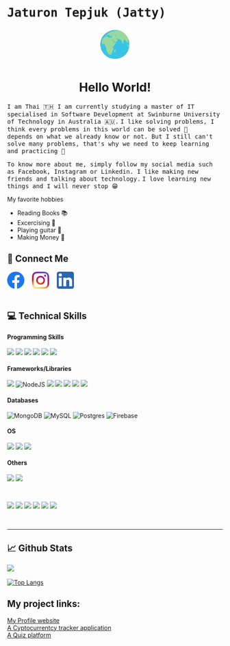 # <samp>Jaturon Tepjuk (Jatty)</samp> 
 
<div align="center">
   <img width="80" src="asset/theWorld.gif"/>
  <h1>  Hello World!</h1>  
  
</div>

<samp>I am Thai 🇹🇭  I am currently studying a master of IT specialised in Software Development at Swinburne University of Technology in Australia 🇦🇺.</samp>
<samp>I like solving problems, I think every problems in this world can be solved 🤗</samp><br>
<samp>depends on what we already know or not. But I still can't solve many problems, that's why we need to keep learning and practicing 🤜</samp>

<samp>To know more about me, simply follow my social media such as Facebook, Instagram or Linkedin. I like making new friends and talking about technology.</samp>
<samp>I love learning new things and I will never stop 😁</samp>

My favorite hobbies
- Reading Books 📚
- Excercising 🏃
- Playing guitar 🎸
- Making Money 🤑

## 🤝 Connect Me

<a href="https://www.facebook.com/jaturon.tepjuk"><img src="asset/Facebook.png" width="40" /></a>&emsp;
<a href="https://www.instagram.com/jaturon_tepjuk/"><img src="asset/Instagram.png" width="40" /></a>&emsp;
<a href="https://www.linkedin.com/in/jaturon-tepjuk-310b94205/"><img src="asset/LinkedIn.png" width="40" /></a>&emsp;
<br/>
<br/>

## 💻 Technical Skills

#### Programming Skills
![](https://img.shields.io/badge/Java-ED8B00?style=for-the-badge&logo=java&logoColor=white)
![](https://img.shields.io/badge/JavaScript-323330?style=for-the-badge&logo=javascript&logoColor=F7DF1E)
![](https://img.shields.io/badge/Python-3776AB?style=for-the-badge&logo=python&logoColor=white)
![](https://img.shields.io/badge/PHP-777BB4?style=for-the-badge&logo=php&logoColor=white)
![](https://img.shields.io/badge/HTML5-E34F26?style=for-the-badge&logo=html5&logoColor=white)
![](https://img.shields.io/badge/CSS3-1572B6?style=for-the-badge&logo=css3&logoColor=white)
 	
#### Frameworks/Libraries
![](https://img.shields.io/badge/Spring_Boot-F2F4F9?style=for-the-badge&logo=spring-boot)
![NodeJS](https://img.shields.io/badge/node.js-6DA55F?style=for-the-badge&logo=node.js&logoColor=white)
![](https://img.shields.io/badge/Django-092E20?style=for-the-badge&logo=django&logoColor=white)
![](https://img.shields.io/badge/React-20232A?style=for-the-badge&logo=react&logoColor=61DAFB)
![](https://img.shields.io/badge/React_Native-20232A?style=for-the-badge&logo=react&logoColor=61DAFB)
![](https://img.shields.io/badge/Bootstrap-563D7C?style=for-the-badge&logo=bootstrap&logoColor=white)
![](https://img.shields.io/badge/Tailwind_CSS-38B2AC?style=for-the-badge&logo=tailwind-css&logoColor=white)

#### Databases
![MongoDB](https://img.shields.io/badge/MongoDB-4EA94B?style=for-the-badge&logo=mongodb&logoColor=white)
![MySQL](https://img.shields.io/badge/MySQL-00000F?style=for-the-badge&logo=mysql&logoColor=white)
![Postgres](https://img.shields.io/badge/PostgreSQL-316192?style=for-the-badge&logo=postgresql&logoColor=white)
![Firebase](https://img.shields.io/badge/Firebase-039BE5?style=for-the-badge&logo=Firebase&logoColor=white)

#### OS
![](https://img.shields.io/badge/Linux-FCC624?style=for-the-badge&logo=linux&logoColor=black)
![](https://img.shields.io/badge/mac%20os-000000?style=for-the-badge&logo=apple&logoColor=white)
![](https://img.shields.io/badge/Windows-0078D6?style=for-the-badge&logo=windows&logoColor=white)

#### Others

![](https://img.shields.io/badge/Amazon_AWS-232F3E?style=for-the-badge&logo=amazon-aws&logoColor=white)
![](https://img.shields.io/badge/Heroku-430098?style=for-the-badge&logo=heroku&logoColor=white)

</br>

![](https://img.shields.io/badge/Tools-Figma-informational?style=flat&logo=Figma&color=F24E1E)
![](https://img.shields.io/badge/Tools-NPM-informational?style=flat&logo=NPM&color=CB3837)
![](https://img.shields.io/badge/Tools-Yarn-informational?style=flat&logo=Yarn&color=2C8EBB)
![](https://img.shields.io/badge/Tools-Postman-informational?style=flat&logo=Postman&color=FF6C37)
![](https://img.shields.io/badge/Tools-Git-informational?style=flat&logo=Git&color=F05032)
![](https://img.shields.io/badge/Tools-GitHub-informational?style=flat&logo=GitHub&color=181717)

</br>

---
## :chart_with_upwards_trend: Github Stats

[![](https://github-readme-stats.vercel.app/api?username=Jattyz)](https://github.com/Jattyz)

[![Top Langs](https://github-readme-stats.vercel.app/api/top-langs/?username=Jattyz&layout=compact)](https://github.com/Jattyz)

## My project links:
<a target="blank" href="https://jattyz.github.io/portfolio/">My Profile website</a><br/>
<a target="_blank" href="https://api-tracker-jaturon.herokuapp.com">A Cyptocurrentcy tracker application</a> <br/>
<a target="_blank" href="https://jattyz.pythonanywhere.com">A Quiz platform</a>

